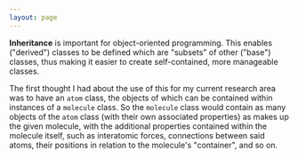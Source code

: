 ```yaml
---
layout: page
---
```

**Inheritance** is important for object-oriented programming.  This enables ("derived") classes to be defined which are "subsets" of other ("base") classes, thus making it easier to create self-contained, more manageable classes.

The first thought I had about the use of this for my current research area was to have an `atom` class, the objects of which can be contained within instances of a `molecule` class.  So the `molecule` class would contain as many objects of the `atom` class (with their own associated properties) as makes up the given molecule, with the additional properties contained within the molecule itself, such as interatomic forces, connections between said atoms, their positions in relation to the molecule's "container", and so on.